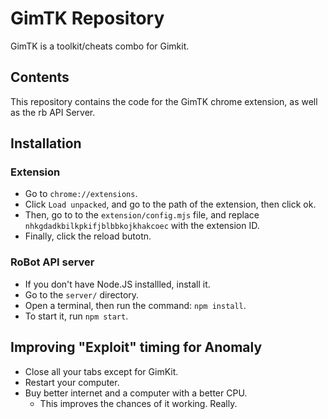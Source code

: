 # GimTK Repository
GimTK is a toolkit/cheats combo for Gimkit.
## Contents
This repository contains the code for the GimTK chrome extension, as well as the rb API Server.
## Installation
### Extension
* Go to `chrome://extensions`. 
* Click `Load unpacked`, and go to the path of the extension, then click ok. 
* Then, go to to the `extension/config.mjs` file, and replace `nhkgdadkbilkpkifjblbbkojkhakcoec` with the extension ID.
* Finally, click the reload butotn.
### RoBot API server
* If you don't have Node.JS installled, install it.
* Go to the `server/` directory.
* Open a terminal, then run the command: `npm install`.
* To start it, run `npm start`.
## Improving "Exploit" timing for Anomaly
* Close all your tabs except for GimKit.
* Restart your computer.
* Buy better internet and a computer with a better CPU.
  - This improves the chances of it working. Really.
